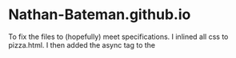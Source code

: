 # Nathan-Bateman.github.io
To fix the files to (hopefully) meet specifications. I inlined all css to pizza.html. I
then added the async tag to the <script> reference to main.js. This caused the background
pizzas to disappear. So I took the part of the code which was not loading when the async tag
was added and inlined it into the body of pizza.html. This caused it to work again and still
meet all of the optimization benchmarks (fps, resize pizzas < 5 ms)

EXTERNAL RESOURCES AND HONOR CODE:

http://www.textfixer.com/html/compress-html-compression.php
http://cssminifier.com/
http://jscompress.com/
https://developers.google.com/speed/docs/insights/about - many pages from in here
https://piazza.com/class/i0sf6tsmg0r7do?cid=1017
http://davidwalsh.name/translate3d
https://msdn.microsoft.com/en-us/library/ie/jj200286(v=vs.85).aspx
http://www.smashingmagazine.com/2013/06/10/pinterest-paint-performance-case-study/
https://docs.webplatform.org/wiki/css/functions/translateX()
http://www.html5rocks.com/en/tutorials/speed/rendering/#toc-raf
http://www.html5rocks.com/en/tutorials/speed/scrolling/
http://www.html5rocks.com/en/tutorials/developertools/revolutions2013/#toc-paint-rectangles
http://addyosmani.com/blog/making-a-site-jank-free/
https://developer.chrome.com/devtools/docs/timeline
https://piazza.com/class/i0sf6tsmg0r7do?cid=1141
https://piazza.com/class/i0sf6tsmg0r7do?cid=1073
https://piazza.com/class/i0sf6tsmg0r7do?cid=968
http://www.paulirish.com/2012/why-moving-elements-with-translate-is-better-than-posabs-topleft/
http://ripley6811.github.io/frontend-nanodegree-mobile-portfolio/doc/index.html - viewed this page
as I was writing the read-me file, did not copy techniques, but was looking at how they explained 
replacing basicLeft with style.left in the function that generates the sliding pizzas

*many links embedded in the piazza posts I may have looked at but do not remember which they were
*I looked at one students repository, but I understood not what they had done, thus
	I did not use it en route to complete the project


“I hereby confirm that this submission is my work. 
I have cited above the origins of any parts of the 
submission that were taken from Websites, books, forums, 
blog posts, github repositories, etc. By including this in my email, 
I understand that I will be expected to explain my work in a video call 
with a Udacity coach before I can receive my verified certificate.”

To successfully run/test the relevant pages:

1. Navigate to the following url - https://developers.google.com/speed/pagespeed/insights/
2. Paste the following url - http://nathan-bateman.github.io/ - into the box in the center of the PSI page and click analyze
3. Observe results (the corresponding code is at the following location - https://github.com/Nathan-Bateman/Nathan-Bateman.github.io/blob/master/index_uncompressed.html
4. Paste the following url into your browser's address bar - http://nathan-bateman.github.io/views/pizza.html?#randomPizzas
5. Open Google Chrome Developer tools by pressing Ctrl+Shift+I on Windows or Cmd+Opt+I on Mac
6. Click on the "Timeline" Menu option and begin a recording by pressing the gray circle on the top/left side of the developer tools
7. Scroll down to the bottom, then back up to the top, and finally, click on the same circle (now red) again
8. Observe the FPS bars - most should be above 60 frames per second
9. Click on the "Console" Menu option then move the pizza slider to change the pizzas' sizes
10. Observe the "Time to resize pizzas" as they are logged to the console

NOTES:
All files referenced within the live pages have been compressed. The uncompressed files are marked "_uncompressed"
Or, if the minified file being used has been renamed, it is named 'filename_min' 

Files being used with the "min" added are: "style_min.css", "perfmattersmin.js", and "bootstrap-grid_min.css"

All other files being used in the live version maintain their original name, but an uncompressed version is still in the repository to make code-reading easier.

An outline of the changes made to main.js are as follows

-FOR changePizzaSizes(); - Removed each calculation involving the .randomPizzaContainer class to outside the loop and just did the calculations for the first item in the object since others in it would simply have the same size manipulations applied to them, rather than calculating them for each pizza to be manipulated on the page

-FOR updatePositions(); - stored the document.body.scrollTop / 1250; calculation to outside the loop as it does not change, for the "items" selecting the ".mover" class, and also the length of that array, I moved those variables to outside the function into the global scope, but it had to be after the moving pizzas were initially appended to the DOM and before updatePositions() was called. This is because the "items" variable queries and selects all the .mover classes on the page, but they are not appended until the end of the main.js file. Thus, to find them they would have to be there, but they are not if the "items" variable is not defined at the end of the file (after the initial placement of the .mover pizzas on the page) but before the updatePositions(); function is called. 

Additionally, I replaced the initial "elem.basicLeft = (i % cols) * s;" with "elem.style.left = ((i % cols) * s) + 'px';". This is because in the updatePositions() function, the css transform/translate3d was implemented to manipulate the location of the sliding pizzas, rather than just changing the location each time using "style.left." Thuse style.left was no longer changing the location of items with each iteration, but used only to set the initial positions of the sliding pizzas.

The transform/translate3d works to move the pizzas across the page upon a scroll and recalculates the x value for each item in the iteration (the .mover classed pizzas). The 3d function is used to increase power from the hardware as it is calculated using the GPU rather than the CPU.
